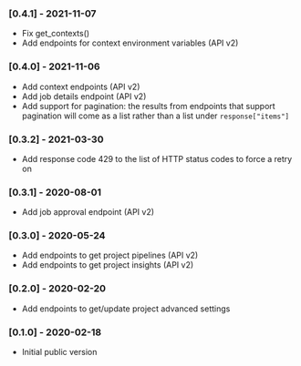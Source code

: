 ### [0.4.1] - 2021-11-07
* Fix get_contexts()
* Add endpoints for context environment variables (API v2)

### [0.4.0] - 2021-11-06
* Add context endpoints (API v2)
* Add job details endpoint (API v2)
* Add support for pagination: the results from endpoints that support pagination will come as a list rather than a list under `response["items"]`

### [0.3.2] - 2021-03-30
* Add response code 429 to the list of HTTP status codes to force a retry on

### [0.3.1] - 2020-08-01
* Add job approval endpoint (API v2)

### [0.3.0] - 2020-05-24
* Add endpoints to get project pipelines (API v2)
* Add endpoints to get project insights (API v2)

### [0.2.0] - 2020-02-20
* Add endpoints to get/update project advanced settings

### [0.1.0] - 2020-02-18
* Initial public version
